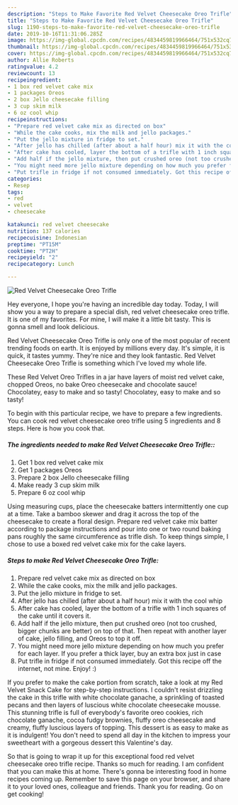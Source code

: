 ```yaml
---
description: "Steps to Make Favorite Red Velvet Cheesecake Oreo Trifle"
title: "Steps to Make Favorite Red Velvet Cheesecake Oreo Trifle"
slug: 1190-steps-to-make-favorite-red-velvet-cheesecake-oreo-trifle
date: 2019-10-16T11:31:06.285Z
image: https://img-global.cpcdn.com/recipes/4834459819966464/751x532cq70/red-velvet-cheesecake-oreo-trifle-recipe-main-photo.jpg
thumbnail: https://img-global.cpcdn.com/recipes/4834459819966464/751x532cq70/red-velvet-cheesecake-oreo-trifle-recipe-main-photo.jpg
cover: https://img-global.cpcdn.com/recipes/4834459819966464/751x532cq70/red-velvet-cheesecake-oreo-trifle-recipe-main-photo.jpg
author: Allie Roberts
ratingvalue: 4.2
reviewcount: 13
recipeingredient:
- 1 box red velvet cake mix
- 1 packages Oreos
- 2 box Jello cheesecake filling
- 3 cup skim milk
- 6 oz cool whip
recipeinstructions:
- "Prepare red velvet cake mix as directed on box"
- "While the cake cooks, mix the milk and jello packages."
- "Put the jello mixture in fridge to set."
- "After jello has chilled (after about a half hour) mix it with the cool whip"
- "After cake has cooled, layer the bottom of a trifle with 1 inch squares of the cake until it covers it."
- "Add half if the jello mixture, then put crushed oreo (not too crushed, bigger chunks are better) on top of that. Then repeat with another layer of cake, jello filling, and Oreos to top it off."
- "You might need more jello mixture depending on how much you prefer for each layer. If you prefer a thick layer, buy an extra box just in case"
- "Put trifle in fridge if not consumed immediately. Got this recipe off the internet, not mine. Enjoy! :)"
categories:
- Resep
tags:
- red
- velvet
- cheesecake

katakunci: red velvet cheesecake
nutrition: 137 calories
recipecuisine: Indonesian
preptime: "PT15M"
cooktime: "PT2H"
recipeyield: "2"
recipecategory: Lunch

---
```



![Red Velvet Cheesecake Oreo Trifle](https://img-global.cpcdn.com/recipes/4834459819966464/751x532cq70/red-velvet-cheesecake-oreo-trifle-recipe-main-photo.jpg)

Hey everyone, I hope you're having an incredible day today. Today, I will show you a way to prepare a special dish, red velvet cheesecake oreo trifle. It is one of my favorites. For mine, I will make it a little bit tasty. This is gonna smell and look delicious.

Red Velvet Cheesecake Oreo Trifle is only one of the most popular of recent trending foods on earth. It is enjoyed by millions every day. It's simple, it is quick, it tastes yummy. They're nice and they look fantastic. Red Velvet Cheesecake Oreo Trifle is something which I've loved my whole life.

These Red Velvet Oreo Trifles in a jar have layers of moist red velvet cake, chopped Oreos, no bake Oreo cheesecake and chocolate sauce! Chocolatey, easy to make and so tasty! Chocolatey, easy to make and so tasty!


To begin with this particular recipe, we have to prepare a few ingredients. You can cook red velvet cheesecake oreo trifle using 5 ingredients and 8 steps. Here is how you cook that.

##### The ingredients needed to make Red Velvet Cheesecake Oreo Trifle::

1. Get 1 box red velvet cake mix
1. Get 1 packages Oreos
1. Prepare 2 box Jello cheesecake filling
1. Make ready 3 cup skim milk
1. Prepare 6 oz cool whip


Using measuring cups, place the cheesecake batters intermittently one cup at a time. Take a bamboo skewer and drag it across the top of the cheesecake to create a floral design. Prepare red velvet cake mix batter according to package instructions and pour into one or two round baking pans roughly the same circumference as trifle dish. To keep things simple, I chose to use a boxed red velvet cake mix for the cake layers. 

##### Steps to make Red Velvet Cheesecake Oreo Trifle:

1. Prepare red velvet cake mix as directed on box
1. While the cake cooks, mix the milk and jello packages.
1. Put the jello mixture in fridge to set.
1. After jello has chilled (after about a half hour) mix it with the cool whip
1. After cake has cooled, layer the bottom of a trifle with 1 inch squares of the cake until it covers it.
1. Add half if the jello mixture, then put crushed oreo (not too crushed, bigger chunks are better) on top of that. Then repeat with another layer of cake, jello filling, and Oreos to top it off.
1. You might need more jello mixture depending on how much you prefer for each layer. If you prefer a thick layer, buy an extra box just in case
1. Put trifle in fridge if not consumed immediately. Got this recipe off the internet, not mine. Enjoy! :)


If you prefer to make the cake portion from scratch, take a look at my Red Velvet Snack Cake for step-by-step instructions. I couldn&#39;t resist drizzling the cake in this trifle with white chocolate ganache, a sprinkling of toasted pecans and then layers of luscious white chocolate cheesecake mousse. This stunning trifle is full of everybody&#39;s favorite oreo cookies, rich chocolate ganache, cocoa fudgy brownies, fluffy oreo cheesecake and creamy, fluffy luscious layers of topping. This dessert is as easy to make as it is indulgent! You don&#39;t need to spend all day in the kitchen to impress your sweetheart with a gorgeous dessert this Valentine&#39;s day. 

So that is going to wrap it up for this exceptional food red velvet cheesecake oreo trifle recipe. Thanks so much for reading. I am confident that you can make this at home. There's gonna be interesting food in home recipes coming up. Remember to save this page on your browser, and share it to your loved ones, colleague and friends. Thank you for reading. Go on get cooking!
